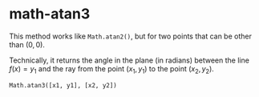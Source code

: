 # math-atan3

This method works like `Math.atan2()`, but for two points that can be other than $(0,0)$.  
  
Technically, it returns the angle in the plane (in radians) between the line $f(x)=y_1$ and the ray from the point $(x_1,y_1)$ to the point $(x_2,y_2)$.

```
Math.atan3([x1, y1], [x2, y2])
```
